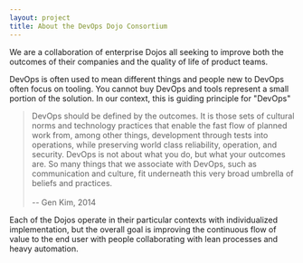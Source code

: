 ```yaml
---
layout: project
title: About the DevOps Dojo Consortium
---
```


We are a collaboration of enterprise Dojos all seeking to improve both the outcomes of their companies and the
quality of life of product teams.

DevOps is often used to mean different things and people new to DevOps often focus on tooling. You cannot buy DevOps and tools represent a small portion of the solution. In our context, this is guiding principle for "DevOps"

<blockquote>
DevOps should be defined by the outcomes. It is those sets of cultural norms and
technology practices that enable the fast flow of planned work from, among other
things, development through tests into operations, while preserving world class
reliability, operation, and security. DevOps is not about what you do, but what
your outcomes are. So many things that we associate with DevOps, such as
communication and culture, fit underneath this very broad umbrella of beliefs
and practices.<br><br>-- Gen Kim, 2014
</blockquote>

Each of the Dojos operate in their particular contexts with individualized implementation, but the overall goal is improving the
continuous flow of value to the end user with people collaborating with lean processes and heavy automation.
